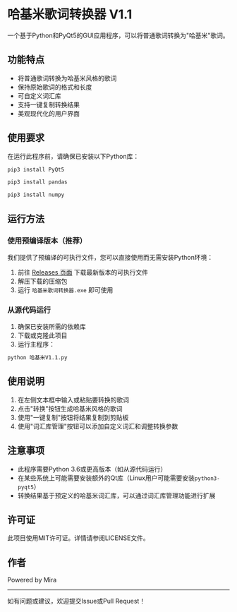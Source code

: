 # 哈基米歌词转换器 V1.1

一个基于Python和PyQt5的GUI应用程序，可以将普通歌词转换为"哈基米"歌词。

## 功能特点

- 将普通歌词转换为哈基米风格的歌词
- 保持原始歌词的格式和长度
- 可自定义词汇库
- 支持一键复制转换结果
- 美观现代化的用户界面

## 使用要求

在运行此程序前，请确保已安装以下Python库：

```bash
pip3 install PyQt5
```
```bash
pip3 install pandas
```

```bash
pip3 install numpy
```

## 运行方法

### 使用预编译版本（推荐）
我们提供了预编译的可执行文件，您可以直接使用而无需安装Python环境：
1. 前往 [Releases 页面](https://github.com/your-repo/releases) 下载最新版本的可执行文件
2. 解压下载的压缩包
3. 运行 `哈基米歌词转换器.exe` 即可使用

### 从源代码运行
1. 确保已安装所需的依赖库
2. 下载或克隆此项目
3. 运行主程序：
```bash
python 哈基米V1.1.py
```

## 使用说明

1. 在左侧文本框中输入或粘贴要转换的歌词
2. 点击"转换"按钮生成哈基米风格的歌词
3. 使用"一键复制"按钮将结果复制到剪贴板
4. 使用"词汇库管理"按钮可以添加自定义词汇和调整转换参数

## 注意事项

- 此程序需要Python 3.6或更高版本（如从源代码运行）
- 在某些系统上可能需要安装额外的Qt库（Linux用户可能需要安装`python3-pyqt5`）
- 转换结果基于预定义的哈基米词汇库，可以通过词汇库管理功能进行扩展

## 许可证

此项目使用MIT许可证。详情请参阅LICENSE文件。

## 作者

Powered by Mira

---

如有问题或建议，欢迎提交Issue或Pull Request！